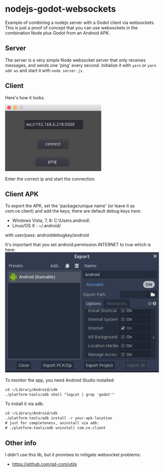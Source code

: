 # nodejs-godot-websockets
Example of combining a nodejs server with a Godot client via websockets.
This is just a proof of concept that you can use websockets in the combination Node plus Godot from an Android APK.


## Server

The server is a very simple Node websocket server that only receives messages, and sends one 'ping' every second. Initialize it with ```yarn``` or ```yarn add ws``` and start it with ```node server.js```.


## Client

Here's how it looks.

![alt text](screenshot.png "yes, it's not pretty.")

Enter the correct ip and start the connection.

## Client APK

To export the APK, set the 'package/unique name' (or leave it as com.ce.client) and add the keys; there are default debug keys here:

- Windows Vista, 7, 8: C:\Users\.android\
- Linux/OS X : ~/.android/

with user/pass: androiddebugkey/android

It's important that you set android.permission.INTERNET to true which is here:
![alt text](export_settings.png "important.")

To monitor the app, you need Android Studio installed:

```
cd ~/Library/Android/sdk
./platform-tools/adb shell "logcat | grep 'godot'"
```

To install it via adb:
```
cd ~/Library/Android/sdk
./platform-tools/adb install -r your-apk-location
# just for completeness, uninstall via adb:
# ./platform-tools/adb uninstall com.ce.client

```


## Other info

I didn't use this lib, but it promises to mitigate websocket problems:
- https://github.com/gd-com/utils
